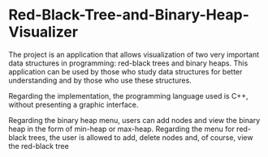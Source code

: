 # Red-Black-Tree-and-Binary-Heap-Visualizer



The project is an application that allows visualization of two very important data structures in programming: red-black trees and binary heaps. This application can be used by those who study data structures for better understanding and by those who use these structures.

Regarding the implementation, the programming language used is C++, without presenting a graphic interface.

Regarding the binary heap menu, users can add nodes and view the binary heap in the form of min-heap or max-heap.
Regarding the menu for red-black trees, the user is allowed to add, delete nodes and, of course, view the red-black tree
